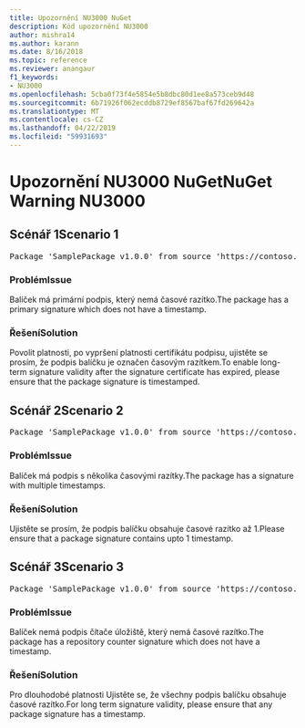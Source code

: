 ```yaml
---
title: Upozornění NU3000 NuGet
description: Kód upozornění NU3000
author: mishra14
ms.author: karann
ms.date: 8/16/2018
ms.topic: reference
ms.reviewer: anangaur
f1_keywords:
- NU3000
ms.openlocfilehash: 5cba0f73f4e5854e5b8dbc80d1ee8a573ceb9d48
ms.sourcegitcommit: 6b71926f062ecddb8729ef8567baf67fd269642a
ms.translationtype: MT
ms.contentlocale: cs-CZ
ms.lasthandoff: 04/22/2019
ms.locfileid: "59931693"
---
```

# <a name="nuget-warning-nu3000"></a><span data-ttu-id="aca4f-103">Upozornění NU3000 NuGet</span><span class="sxs-lookup"><span data-stu-id="aca4f-103">NuGet Warning NU3000</span></span>

## <a name="scenario-1"></a><span data-ttu-id="aca4f-104">Scénář 1</span><span class="sxs-lookup"><span data-stu-id="aca4f-104">Scenario 1</span></span>

<pre>Package 'SamplePackage v1.0.0' from source 'https://contoso.com/index.json': The primary signature does not have a timestamp.</pre>

### <a name="issue"></a><span data-ttu-id="aca4f-105">Problém</span><span class="sxs-lookup"><span data-stu-id="aca4f-105">Issue</span></span>

<span data-ttu-id="aca4f-106">Balíček má primární podpis, který nemá časové razítko.</span><span class="sxs-lookup"><span data-stu-id="aca4f-106">The package has a primary signature which does not have a timestamp.</span></span>


### <a name="solution"></a><span data-ttu-id="aca4f-107">Řešení</span><span class="sxs-lookup"><span data-stu-id="aca4f-107">Solution</span></span>

<span data-ttu-id="aca4f-108">Povolit platnosti, po vypršení platnosti certifikátu podpisu, ujistěte se prosím, že podpis balíčku je označen časovým razítkem.</span><span class="sxs-lookup"><span data-stu-id="aca4f-108">To enable long-term signature validity after the signature certificate has expired, please ensure that the package signature is timestamped.</span></span>



## <a name="scenario-2"></a><span data-ttu-id="aca4f-109">Scénář 2</span><span class="sxs-lookup"><span data-stu-id="aca4f-109">Scenario 2</span></span>

<pre>Package 'SamplePackage v1.0.0' from source 'https://contoso.com/index.json': Multiple timestamps are not accepted.</pre>

### <a name="issue"></a><span data-ttu-id="aca4f-110">Problém</span><span class="sxs-lookup"><span data-stu-id="aca4f-110">Issue</span></span>

<span data-ttu-id="aca4f-111">Balíček má podpis s několika časovými razítky.</span><span class="sxs-lookup"><span data-stu-id="aca4f-111">The package has a signature with multiple timestamps.</span></span>


### <a name="solution"></a><span data-ttu-id="aca4f-112">Řešení</span><span class="sxs-lookup"><span data-stu-id="aca4f-112">Solution</span></span>

<span data-ttu-id="aca4f-113">Ujistěte se prosím, že podpis balíčku obsahuje časové razítko až 1.</span><span class="sxs-lookup"><span data-stu-id="aca4f-113">Please ensure that a package signature contains upto 1 timestamp.</span></span>



## <a name="scenario-3"></a><span data-ttu-id="aca4f-114">Scénář 3</span><span class="sxs-lookup"><span data-stu-id="aca4f-114">Scenario 3</span></span>

<pre>Package 'SamplePackage v1.0.0' from source 'https://contoso.com/index.json': The repository countersignature does not have a timestamp.</pre>

### <a name="issue"></a><span data-ttu-id="aca4f-115">Problém</span><span class="sxs-lookup"><span data-stu-id="aca4f-115">Issue</span></span>

<span data-ttu-id="aca4f-116">Balíček nemá podpis čítače úložiště, který nemá časové razítko.</span><span class="sxs-lookup"><span data-stu-id="aca4f-116">The package has a repository counter signature which does not have a timestamp.</span></span>


### <a name="solution"></a><span data-ttu-id="aca4f-117">Řešení</span><span class="sxs-lookup"><span data-stu-id="aca4f-117">Solution</span></span>

<span data-ttu-id="aca4f-118">Pro dlouhodobé platnosti Ujistěte se, že všechny podpis balíčku obsahuje časové razítko.</span><span class="sxs-lookup"><span data-stu-id="aca4f-118">For long term signature validity, please ensure that any package signature has a timestamp.</span></span>


